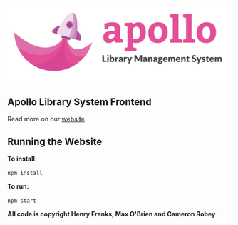 ![Apollo Library Management System](Apollo_Logo.jpg)

## Apollo Library System Frontend

Read more on our [website](https://apollo-library.github.io/).

## Running the Website

**To install:**

`npm install`

**To run:**

`npm start`

**All code is copyright Henry Franks, Max O'Brien and Cameron Robey**

